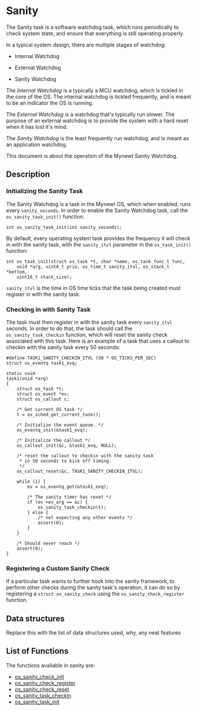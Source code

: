 # Sanity

The Sanity task is a software watchdog task, which runs periodically to check
system state, and ensure that everything is still operating properly.

In a typical system design, there are multiple stages of watchdog: 

* Internal Watchdog

* External Watchdog 

* Sanity Watchdog 

The _Internal Watchdog_ is a typically a MCU watchdog, which is tickled in 
the core of the OS.  The internal watchdog is tickled frequently, and is 
meant to be an indicator the OS is running.

The _External Watchdog_ is a watchdog that's typically run slower.  The 
purpose of an external watchdog is to provide the system with a hard reset
when it has lost it's mind.  

The _Sanity Watchdog_ is the least frequently run watchdog, and is meant as 
an application watchdog.  

This document is about the operation of the Mynewt Sanity Watchdog.

## Description

### Initializing the Sanity Task

The Sanity Watchdog is a task in the Mynewt OS, which when enabled, runs 
every `sanity_seconds`.  In order to enable the Sanity Watchdog task, 
call the `os_sanity_task_init()` function.

```no-highlight
int os_sanity_task_init(int sanity_seconds);
```

By default, every operating system task provides the frequency it will 
check in with the sanity task, with the `sanity_itvl` parameter in the 
`os_task_init()` function:

```no-highlight
int os_task_init(struct os_task *t, char *name, os_task_func_t func, 
    void *arg, uint8_t prio, os_time_t sanity_itvl, os_stack_t *bottom,
    uint16_t stack_size);
```

`sanity_itvl` is the time in OS time ticks that the task being created 
must register in with the sanity task.  

### Checking in with Sanity Task

The task must then register in with the sanity task every `sanity_itvl` 
seconds.  In order to do that, the task should call the `os_sanity_task_checkin`
function, which will reset the sanity check associated with this task.
Here is an example of a task that uses a callout to checkin with the 
sanity task every 50 seconds:

```no-highlight
#define TASK1_SANITY_CHECKIN_ITVL (50 * OS_TICKS_PER_SEC) 
struct os_eventq task1_evq;

static void
task1(void *arg)
{
    struct os_task *t;
    struct os_event *ev;
    struct os_callout c;
    
    /* Get current OS task */
    t = os_sched_get_current_task();

    /* Initialize the event queue. */
    os_eventq_init(&task1_evq);

    /* Initialize the callout */
    os_callout_init(&c, &task1_evq, NULL);

    /* reset the callout to checkin with the sanity task 
     * in 50 seconds to kick off timing.
     */
    os_callout_reset(&c, TASK1_SANITY_CHECKIN_ITVL);

    while (1) {
        ev = os_eventq_get(&task1_evq);

        /* The sanity timer has reset */
        if (ev->ev_arg == &c) {
            os_sanity_task_checkin(t);
        } else {
            /* not expecting any other events */
            assert(0);
        }
    }
    
    /* Should never reach */
    assert(0);
}
```

### Registering a Custom Sanity Check


If a particular task wants to further hook into the sanity framework, to 
perform other checks during the sanity task's operation, it can do so by
registering a `struct os_sanity_check` using the `os_sanity_check_register`
function.


## Data structures

Replace this with the list of data structures used, why, any neat features

## List of Functions

The functions available in sanity are:

* [os_sanity_check_init](os_sanity_check_init.md)
* [os_sanity_check_register](os_sanity_check_register.md)
* [os_sanity_check_reset](os_sanity_check_reset.md)
* [os_sanity_task_checkin](os_sanity_task_checkin.md)
* [os_sanity_task_init](os_sanity_task_init.md)
